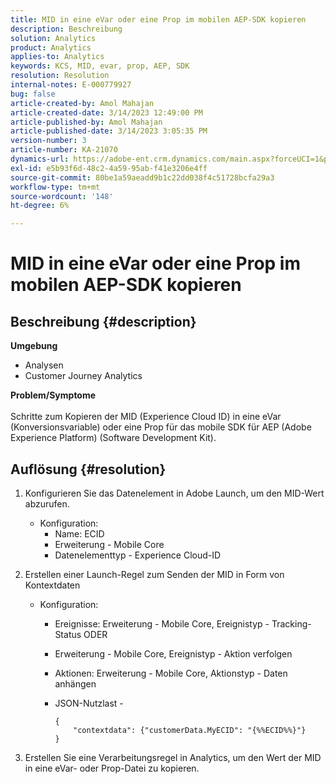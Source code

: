 ```yaml
---
title: MID in eine eVar oder eine Prop im mobilen AEP-SDK kopieren
description: Beschreibung
solution: Analytics
product: Analytics
applies-to: Analytics
keywords: KCS, MID, evar, prop, AEP, SDK
resolution: Resolution
internal-notes: E-000779927
bug: false
article-created-by: Amol Mahajan
article-created-date: 3/14/2023 12:49:00 PM
article-published-by: Amol Mahajan
article-published-date: 3/14/2023 3:05:35 PM
version-number: 3
article-number: KA-21070
dynamics-url: https://adobe-ent.crm.dynamics.com/main.aspx?forceUCI=1&pagetype=entityrecord&etn=knowledgearticle&id=4ea85291-66c2-ed11-83ff-6045bd0065b6
exl-id: e5b93f6d-48c2-4a59-95ab-f41e3206e4ff
source-git-commit: 80be1a59aeadd9b1c22dd038f4c51728bcfa29a3
workflow-type: tm+mt
source-wordcount: '148'
ht-degree: 6%

---
```


# MID in eine eVar oder eine Prop im mobilen AEP-SDK kopieren

## Beschreibung {#description}

<b>Umgebung</b>
- Analysen
- Customer Journey Analytics

<b>Problem/Symptome</b><br><br>Schritte zum Kopieren der MID (Experience Cloud ID) in eine eVar (Konversionsvariable) oder eine Prop für das mobile SDK für AEP (Adobe Experience Platform) (Software Development Kit).<br>

## Auflösung {#resolution}


1. Konfigurieren Sie das Datenelement in Adobe Launch, um den MID-Wert abzurufen.
   - Konfiguration:
      - Name: ECID
      - Erweiterung - Mobile Core
      - Datenelementtyp - Experience Cloud-ID
2. Erstellen einer Launch-Regel zum Senden der MID in Form von Kontextdaten
   - Konfiguration:
      - Ereignisse: Erweiterung - Mobile Core, Ereignistyp - Tracking-Status ODER
      - Erweiterung - Mobile Core, Ereignistyp - Aktion verfolgen
      - Aktionen: Erweiterung - Mobile Core, Aktionstyp - Daten anhängen
      - JSON-Nutzlast -

        ```
        {
            "contextdata": {"customerData.MyECID": "{%%ECID%%}"}
        }
        ```

3. Erstellen Sie eine Verarbeitungsregel in Analytics, um den Wert der MID in eine eVar- oder Prop-Datei zu kopieren.
